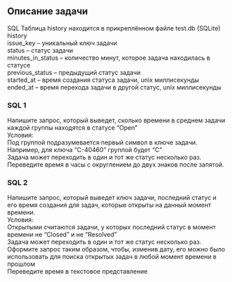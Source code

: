 ## Описание задачи

SQL
Таблица history находится в прикреплённом файле test.db (SQLite)  
history  
issue_key – уникальный ключ задачи   
status – статус задачи  
minutes_in_status – количество минут, которое задача находилась в статусе  
previous_status – предыдущий статус задачи  
started_at – время создания статуса задачи, unix миллисекунды   
ended_at – время перехода задачи в другой статус, unix миллисекунды  

### SQL 1
Напишите запрос, который выведет, сколько времени в среднем задачи каждой группы находятся в статусе “Open”  
Условия:  
Под группой подразумевается первый символ в ключе задачи. Например, для ключа “C-40460” группой будет “C”  
Задача может переходить в один и тот же статус несколько раз.  
Переведите время в часы с округлением до двух знаков после запятой.  

### SQL 2 
Напишите запрос, который выведет ключ задачи, последний статус и его время создания для задач, которые открыты на данный момент времени.  
Условия:  
Открытыми считаются задачи, у которых последний статус в момент времени не “Closed” и не “Resolved”  
Задача может переходить в один и тот же статус несколько раз.  
Оформите запрос таким образом, чтобы, изменив дату, его можно было использовать для поиска открытых задач в любой момент времени в прошлом  
Переведите время в текстовое представление  
